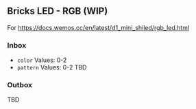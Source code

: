 ## Bricks LED - RGB (WIP)

For https://docs.wemos.cc/en/latest/d1_mini_shiled/rgb_led.html

### Inbox
- `color` Values: 0-2
- `pattern` Values: 0-2
TBD

### Outbox
TBD
